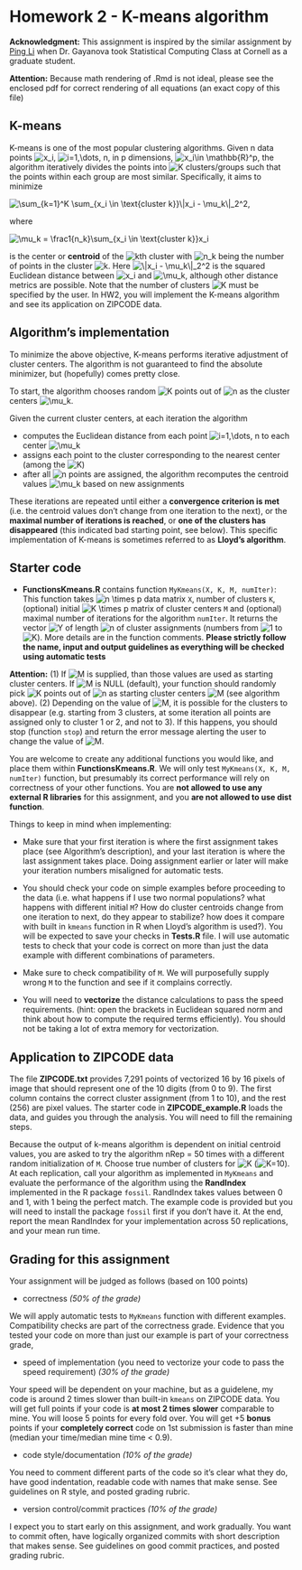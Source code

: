 
# Homework 2 - K-means algorithm

**Acknowledgment:** This assignment is inspired by the similar
assignment by [Ping Li](http://www.stat.rutgers.edu/home/pingli/) when Dr. Gayanova
took Statistical Computing Class at Cornell as a graduate student.

**Attention:** Because math rendering of .Rmd is not ideal, please see
the enclosed pdf for correct rendering of all equations (an exact copy
of this file)

## K-means

K-means is one of the most popular clustering algorithms. Given n data
points
![x_i](https://latex.codecogs.com/png.image?%5Cdpi%7B110%7D&space;%5Cbg_white&space;x_i "x_i"),
![i=1,\dots, n](https://latex.codecogs.com/png.image?%5Cdpi%7B110%7D&space;%5Cbg_white&space;i%3D1%2C%5Cdots%2C%20n "i=1,\dots, n"),
in p dimensions,
![x_i\in \mathbb{R}^p](https://latex.codecogs.com/png.image?%5Cdpi%7B110%7D&space;%5Cbg_white&space;x_i%5Cin%20%5Cmathbb%7BR%7D%5Ep "x_i\in \mathbb{R}^p"),
the algorithm iteratively divides the points into
![K](https://latex.codecogs.com/png.image?%5Cdpi%7B110%7D&space;%5Cbg_white&space;K "K")
clusters/groups such that the points within each group are most similar.
Specifically, it aims to minimize

![\sum\_{k=1}^K \sum\_{x_i \in \text{cluster k}}\\\|x_i - \mu_k\\\|\_2^2,](https://latex.codecogs.com/png.image?%5Cdpi%7B110%7D&space;%5Cbg_white&space;%5Csum_%7Bk%3D1%7D%5EK%20%5Csum_%7Bx_i%20%5Cin%20%5Ctext%7Bcluster%20k%7D%7D%5C%7Cx_i%20-%20%5Cmu_k%5C%7C_2%5E2%2C "\sum_{k=1}^K \sum_{x_i \in \text{cluster k}}\|x_i - \mu_k\|_2^2,")

where

![\mu_k = \frac1{n_k}\sum\_{x_i \in \text{cluster k}}x_i](https://latex.codecogs.com/png.image?%5Cdpi%7B110%7D&space;%5Cbg_white&space;%5Cmu_k%20%3D%20%5Cfrac1%7Bn_k%7D%5Csum_%7Bx_i%20%5Cin%20%5Ctext%7Bcluster%20k%7D%7Dx_i "\mu_k = \frac1{n_k}\sum_{x_i \in \text{cluster k}}x_i")

is the center or **centroid** of the
![k](https://latex.codecogs.com/png.image?%5Cdpi%7B110%7D&space;%5Cbg_white&space;k "k")th
cluster with
![n_k](https://latex.codecogs.com/png.image?%5Cdpi%7B110%7D&space;%5Cbg_white&space;n_k "n_k")
being the number of points in the cluster
![k](https://latex.codecogs.com/png.image?%5Cdpi%7B110%7D&space;%5Cbg_white&space;k "k").
Here
![\\\|x_i - \mu_k\\\|\_2^2](https://latex.codecogs.com/png.image?%5Cdpi%7B110%7D&space;%5Cbg_white&space;%5C%7Cx_i%20-%20%5Cmu_k%5C%7C_2%5E2 "\|x_i - \mu_k\|_2^2")
is the squared Euclidean distance between
![x_i](https://latex.codecogs.com/png.image?%5Cdpi%7B110%7D&space;%5Cbg_white&space;x_i "x_i")
and
![\mu_k](https://latex.codecogs.com/png.image?%5Cdpi%7B110%7D&space;%5Cbg_white&space;%5Cmu_k "\mu_k"),
although other distance metrics are possible. Note that the number of
clusters
![K](https://latex.codecogs.com/png.image?%5Cdpi%7B110%7D&space;%5Cbg_white&space;K "K")
must be specified by the user. In HW2, you will implement the K-means
algorithm and see its application on ZIPCODE data.

## Algorithm’s implementation

To minimize the above objective, K-means performs iterative adjustment
of cluster centers. The algorithm is not guaranteed to find the absolute
minimizer, but (hopefully) comes pretty close.

To start, the algorithm chooses random
![K](https://latex.codecogs.com/png.image?%5Cdpi%7B110%7D&space;%5Cbg_white&space;K "K")
points out of
![n](https://latex.codecogs.com/png.image?%5Cdpi%7B110%7D&space;%5Cbg_white&space;n "n")
as the cluster centers
![\mu_k](https://latex.codecogs.com/png.image?%5Cdpi%7B110%7D&space;%5Cbg_white&space;%5Cmu_k "\mu_k").

Given the current cluster centers, at each iteration the algorithm

-   computes the Euclidean distance from each point
    ![i=1,\dots, n](https://latex.codecogs.com/png.image?%5Cdpi%7B110%7D&space;%5Cbg_white&space;i%3D1%2C%5Cdots%2C%20n "i=1,\dots, n")
    to each center
    ![\mu_k](https://latex.codecogs.com/png.image?%5Cdpi%7B110%7D&space;%5Cbg_white&space;%5Cmu_k "\mu_k")
-   assigns each point to the cluster corresponding to the nearest
    center (among the
    ![K](https://latex.codecogs.com/png.image?%5Cdpi%7B110%7D&space;%5Cbg_white&space;K "K"))
-   after all
    ![n](https://latex.codecogs.com/png.image?%5Cdpi%7B110%7D&space;%5Cbg_white&space;n "n")
    points are assigned, the algorithm recomputes the centroid values
    ![\mu_k](https://latex.codecogs.com/png.image?%5Cdpi%7B110%7D&space;%5Cbg_white&space;%5Cmu_k "\mu_k")
    based on new assignments

These iterations are repeated until either a **convergence criterion is
met** (i.e. the centroid values don’t change from one iteration to the
next), or the **maximal number of iterations is reached**, or **one of
the clusters has disappeared** (this indicated bad starting point, see
below). This specific implementation of K-means is sometimes referred to
as **Lloyd’s algorithm**.

## Starter code

-   **FunctionsKmeans.R** contains function
    `MyKmeans(X, K, M, numIter)`: This function takes
    ![n \times p](https://latex.codecogs.com/png.image?%5Cdpi%7B110%7D&space;%5Cbg_white&space;n%20%5Ctimes%20p "n \times p")
    data matrix `X`, number of clusters `K`, (optional) initial
    ![K \times p](https://latex.codecogs.com/png.image?%5Cdpi%7B110%7D&space;%5Cbg_white&space;K%20%5Ctimes%20p "K \times p")
    matrix of cluster centers `M` and (optional) maximal number of
    iterations for the algorithm `numIter`. It returns the vector
    ![Y](https://latex.codecogs.com/png.image?%5Cdpi%7B110%7D&space;%5Cbg_white&space;Y "Y")
    of length
    ![n](https://latex.codecogs.com/png.image?%5Cdpi%7B110%7D&space;%5Cbg_white&space;n "n")
    of cluster assignments (numbers from
    ![1](https://latex.codecogs.com/png.image?%5Cdpi%7B110%7D&space;%5Cbg_white&space;1 "1")
    to
    ![K](https://latex.codecogs.com/png.image?%5Cdpi%7B110%7D&space;%5Cbg_white&space;K "K")).
    More details are in the function comments. **Please strictly follow
    the name, input and output guidelines as everything will be checked
    using automatic tests**

**Attention:** (1) If
![M](https://latex.codecogs.com/png.image?%5Cdpi%7B110%7D&space;%5Cbg_white&space;M "M")
is supplied, than those values are used as starting cluster centers. If
![M](https://latex.codecogs.com/png.image?%5Cdpi%7B110%7D&space;%5Cbg_white&space;M "M")
is NULL (default), your function should randomly pick
![K](https://latex.codecogs.com/png.image?%5Cdpi%7B110%7D&space;%5Cbg_white&space;K "K")
points out of
![n](https://latex.codecogs.com/png.image?%5Cdpi%7B110%7D&space;%5Cbg_white&space;n "n")
as starting cluster centers
![M](https://latex.codecogs.com/png.image?%5Cdpi%7B110%7D&space;%5Cbg_white&space;M "M")
(see algorithm above). (2) Depending on the value of
![M](https://latex.codecogs.com/png.image?%5Cdpi%7B110%7D&space;%5Cbg_white&space;M "M"),
it is possible for the clusters to disappear (e.g. starting from 3
clusters, at some iteration all points are assigned only to cluster 1 or
2, and not to 3). If this happens, you should stop (function `stop`) and
return the error message alerting the user to change the value of
![M](https://latex.codecogs.com/png.image?%5Cdpi%7B110%7D&space;%5Cbg_white&space;M "M").

You are welcome to create any additional functions you would like, and
place them within **FunctionsKmeans.R**. We will only test
`MyKmeans(X, K, M, numIter)` function, but presumably its correct
performance will rely on correctness of your other functions. You are
**not allowed to use any external R libraries** for this assignment, and
you **are not allowed to use dist function**.

Things to keep in mind when implementing:

-   Make sure that your first iteration is where the first assignment
    takes place (see Algorithm’s description), and your last iteration
    is where the last assignment takes place. Doing assignment earlier
    or later will make your iteration numbers misaligned for automatic
    tests.

-   You should check your code on simple examples before proceeding to
    the data (i.e. what happens if I use two normal populations? what
    happens with different initial `M`? How do cluster centroids change
    from one iteration to next, do they appear to stabilize? how does it
    compare with built in `kmeans` function in R when Lloyd’s algorithm
    is used?). You will be expected to save your checks in **Tests.R**
    file. I will use automatic tests to check that your code is correct
    on more than just the data example with different combinations of
    parameters.

-   Make sure to check compatibility of `M`. We will purposefully supply
    wrong `M` to the function and see if it complains correctly.

-   You will need to **vectorize** the distance calculations to pass the
    speed requirements. (hint: open the brackets in Euclidean squared
    norm and think about how to compute the required terms efficiently).
    You should not be taking a lot of extra memory for vectorization.

## Application to ZIPCODE data

The file **ZIPCODE.txt** provides 7,291 points of vectorized 16 by 16
pixels of image that should represent one of the 10 digits (from 0 to
9). The first column contains the correct cluster assignment (from 1 to
10), and the rest (256) are pixel values. The starter code in
**ZIPCODE_example.R** loads the data, and guides you through the
analysis. You will need to fill the remaining steps.

Because the output of k-means algorithm is dependent on initial centroid
values, you are asked to try the algorithm nRep = 50 times with a
different random initialization of `M`. Choose true number of clusters
for
![K](https://latex.codecogs.com/png.image?%5Cdpi%7B110%7D&space;%5Cbg_white&space;K "K")
(![K=10](https://latex.codecogs.com/png.image?%5Cdpi%7B110%7D&space;%5Cbg_white&space;K%3D10 "K=10")).
At each replication, call your algorithm as implemented in `MyKmeans`
and evaluate the performance of the algorithm using the **RandIndex**
implemented in the R package `fossil`. RandIndex takes values between 0
and 1, with 1 being the perfect match. The example code is provided but
you will need to install the package `fossil` first if you don’t have
it. At the end, report the mean RandIndex for your implementation across
50 replications, and your mean run time.

## Grading for this assignment

Your assignment will be judged as follows (based on 100 points)

-   correctness *(50% of the grade)*

We will apply automatic tests to `MyKmeans` function with different
examples. Compatibility checks are part of the correctness grade.
Evidence that you tested your code on more than just our example is part
of your correctness grade,

-   speed of implementation (you need to vectorize your code to pass the
    speed requirement) *(30% of the grade)*

Your speed will be dependent on your machine, but as a guidelene, my
code is around 2 times slower than built-in `kmeans` on ZIPCODE data.
You will get full points if your code is **at most 2 times slower**
comparable to mine. You will loose 5 points for every fold over. You
will get +5 **bonus** points if your **completely correct** code on 1st
submission is faster than mine (median your time/median mine time \<
0.9).

-   code style/documentation *(10% of the grade)*

You need to comment different parts of the code so it’s clear what they
do, have good indentation, readable code with names that make sense. See
guidelines on R style, and posted grading rubric.

-   version control/commit practices *(10% of the grade)*

I expect you to start early on this assignment, and work gradually. You
want to commit often, have logically organized commits with short
description that makes sense. See guidelines on good commit practices,
and posted grading rubric.
